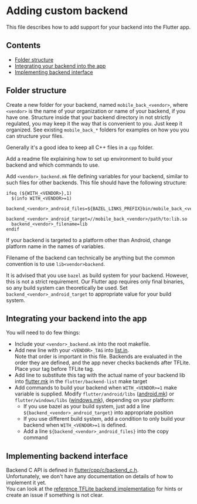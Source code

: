# Adding custom backend

This file describes how to add support for your backend into the Flutter app.

## Contents

* [Folder structure](#folder-structure)
* [Integrating your backend into the app](#integrating-your-backend-into-the-app)
* [Implementing backend interface](#implementing-backend-interface)

## Folder structure

Create a new folder for your backend, named `mobile_back_<vendor>`, where `<vendor>` is the name of your organization or name of your backend, if you have one.
Structure inside that your backend directory in not strictly regulated, you may keep it the way that is convenient to you. Just keep it organized.
See existing `mobile_back_*` folders for examples on how you you can structure your files.

Generally it's a good idea to keep all C++ files in a `cpp` folder.

Add a readme file explaining how to set up environment to build your backend and which commands to use.

Add `<vendor>_backend.mk` file defining variables for your backend, similar to such files for other backends. This file should have the following structure:

```make
ifeq (${WITH_<VENDOR>},1)
  $(info WITH_<VENDOR>=1)
  backend_<vendor>_android_files=${BAZEL_LINKS_PREFIX}bin/mobile_back_<vendor>/path/to/lib.so
  backend_<vendor>_android_target=//mobile_back_<vendor>/path/to:lib.so
  backend_<vendor>_filename=lib
endif
```

If your backend is targeted to a platform other than Android, change platform name in the names of variables.

Filename of the backend can technically be anything but the common convention is to use `lib<vendor>backend`.

It is advised that you use `bazel` as build system for your backend.
However, this is not a strict requirement.
Our Flutter app requires only final binaries, so any build system can theoretically be used.
Set `backend_<vendor>_android_target` to appropriate value for your build system.

## Integrating your backend into the app

You will need to do few things:

* Include your `<vendor>_backend.mk` into the root makefile.
* Add new line with your `<VENDOR>_TAG` into [list.in](../lib/backend/list.in).  
Note that order is important in this file. Backends are evaluated in the order they are defined, and the app never checks backends after TFLite.
Place your tag before TFLite tag.
* Add line to substitute this tag with the actual name of your backend lib into [flutter.mk](../flutter.mk) in the `flutter/backend-list` make target
* Add commands to build your backend when `WITH_<VENDOR>=1` make variable is supplied.
  Modify `flutter/android/libs` ([android.mk](../android/android.mk)) or `flutter/windows/libs` ([windows.mk](../windows/windows.mk)), depending on your platform:
  * If you use bazel as your build system, just add a line `${backend_<vendor>_android_target}` into appropriate position
  * If you use different build system, add a condition to only build your backend when `WITH_<VENDOR>=1` is defined.
  * Add a line `${backend_<vendor>_android_files}` into the copy command

## Implementing backend interface

Backend C API is defined in [flutter/cpp/c/backend_c.h](../../flutter/cpp/c/backend_c.h).  
Unfortunately, we don't have any documentation on details of how to implement it yet.  
You can look at the [reference TFLite backend implementation](../../mobile_back_tflite) for hints or create an issue if something is not clear.

